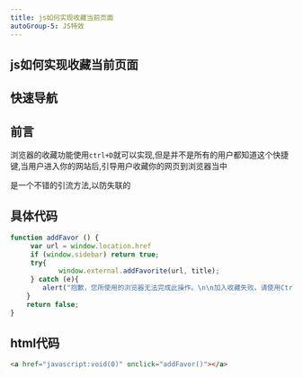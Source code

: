 ```yaml
---
title: js如何实现收藏当前页面
autoGroup-5: JS特效
---
```


## js如何实现收藏当前页面

## 快速导航

<TOC />

## 前言

浏览器的收藏功能使用`ctrl+D`就可以实现,但是并不是所有的用户都知道这个快捷键,当用户进入你的网站后,引导用户收藏你的网页到浏览器当中

是一个不错的引流方法,以防失联的

## 具体代码

```js
function addFavor () {
     var url = window.location.href
     if (window.sidebar) return true;
     try{
            window.external.addFavorite(url, title);
     } catch (e){
        alert("抱歉，您所使用的浏览器无法完成此操作。\n\n加入收藏失败，请使用Ctrl+D进行添加");
    }
    return false;
}
```

## html代码

```html
<a href="javascript:void(0)" onclick="addFavor()"></a>
```

<footer-FooterLink :isShareLink="true" :isDaShang="true" />
<footer-FeedBack />

